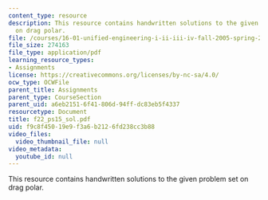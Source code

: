 ```yaml
---
content_type: resource
description: This resource contains handwritten solutions to the given problem set
  on drag polar.
file: /courses/16-01-unified-engineering-i-ii-iii-iv-fall-2005-spring-2006/f9c8f45019e9f3a6b2126fd238cc3b88_f22_ps15_sol.pdf
file_size: 274163
file_type: application/pdf
learning_resource_types:
- Assignments
license: https://creativecommons.org/licenses/by-nc-sa/4.0/
ocw_type: OCWFile
parent_title: Assignments
parent_type: CourseSection
parent_uid: a6eb2151-6f41-806d-94ff-dc83eb5f4337
resourcetype: Document
title: f22_ps15_sol.pdf
uid: f9c8f450-19e9-f3a6-b212-6fd238cc3b88
video_files:
  video_thumbnail_file: null
video_metadata:
  youtube_id: null
---
```

This resource contains handwritten solutions to the given problem set on drag polar.